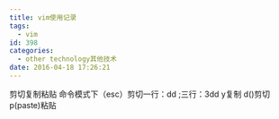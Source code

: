 ```yaml
---
title: vim使用记录
tags:
  - vim
id: 398
categories:
  - other technology其他技术
date: 2016-04-18 17:26:21
---
```


剪切复制粘贴
  命令模式下（esc）剪切一行：dd ;三行：3dd
    y复制 d()剪切 p(paste)粘贴